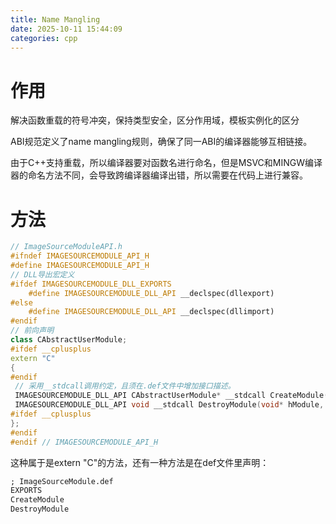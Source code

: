 ```yaml
---
title: Name Mangling
date: 2025-10-11 15:44:09
categories: cpp
---
```


# 作用

解决函数重载的符号冲突，保持类型安全，区分作用域，模板实例化的区分

ABI规范定义了name mangling规则，确保了同一ABI的编译器能够互相链接。

由于C++支持重载，所以编译器要对函数名进行命名，但是MSVC和MINGW编译器的命名方法不同，会导致跨编译器编译出错，所以需要在代码上进行兼容。

# 方法

```cpp
// ImageSourceModuleAPI.h
#ifndef IMAGESOURCEMODULE_API_H
#define IMAGESOURCEMODULE_API_H
// DLL导出宏定义
#ifdef IMAGESOURCEMODULE_DLL_EXPORTS
    #define IMAGESOURCEMODULE_DLL_API __declspec(dllexport)
#else
    #define IMAGESOURCEMODULE_DLL_API __declspec(dllimport)
#endif
// 前向声明
class CAbstractUserModule;
#ifdef __cplusplus
extern "C"
{
#endif
 // 采用__stdcall调用约定，且须在.def文件中增加接口描述。
 IMAGESOURCEMODULE_DLL_API CAbstractUserModule* __stdcall CreateModule(void* hModule);
 IMAGESOURCEMODULE_DLL_API void __stdcall DestroyModule(void* hModule, CAbstractUserModule* pUserModule);
#ifdef __cplusplus
};
#endif
#endif // IMAGESOURCEMODULE_API_H
```

这种属于是extern "C"的方法，还有一种方法是在def文件里声明：

```def
; ImageSourceModule.def
EXPORTS
CreateModule
DestroyModule
```
